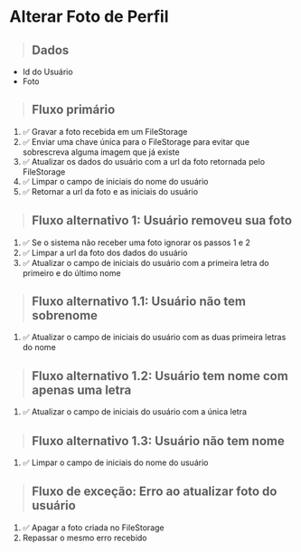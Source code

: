 # Alterar Foto de Perfil

> ## Dados

- Id do Usuário
- Foto

> ## Fluxo primário

1. ✅ Gravar a foto recebida em um FileStorage
2. ✅ Enviar uma chave única para o FileStorage para evitar que sobrescreva alguma imagem que já existe
3. ✅ Atualizar os dados do usuário com a url da foto retornada pelo FileStorage
4. ✅ Limpar o campo de iniciais do nome do usuário
5. ✅ Retornar a url da foto e as iniciais do usuário

> ## Fluxo alternativo 1: Usuário removeu sua foto

1. ✅ Se o sistema não receber uma foto ignorar os passos 1 e 2
2. ✅ Limpar a url da foto dos dados do usuário
3. ✅ Atualizar o campo de iniciais do usuário com a primeira letra do primeiro e do último nome

> ## Fluxo alternativo 1.1: Usuário não tem sobrenome

1. ✅ Atualizar o campo de iniciais do usuário com as duas primeira letras do nome

> ## Fluxo alternativo 1.2: Usuário tem nome com apenas uma letra

1. ✅ Atualizar o campo de iniciais do usuário com a única letra

> ## Fluxo alternativo 1.3: Usuário não tem nome

1. ✅ Limpar o campo de iniciais do nome do usuário

> ## Fluxo de exceção: Erro ao atualizar foto do usuário

1. ✅ Apagar a foto criada no FileStorage
2. Repassar o mesmo erro recebido
